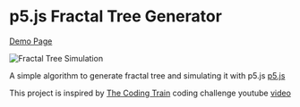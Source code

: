 # p5.js Fractal Tree Generator

[Demo Page](https://latamaosadi.github.io/p5-Fractal-Tree/)

![Fractal Tree Simulation](https://media.giphy.com/media/3oFzmm4Nbm6RhLtOgM/giphy.gif)

A simple algorithm to generate fractal tree and simulating it with p5.js [p5.js](https://p5js.org/)

This project is inspired by [The Coding Train](https://github.com/CodingTrain) coding challenge youtube [video](https://www.youtube.com/watch?v=0jjeOYMjmDU)